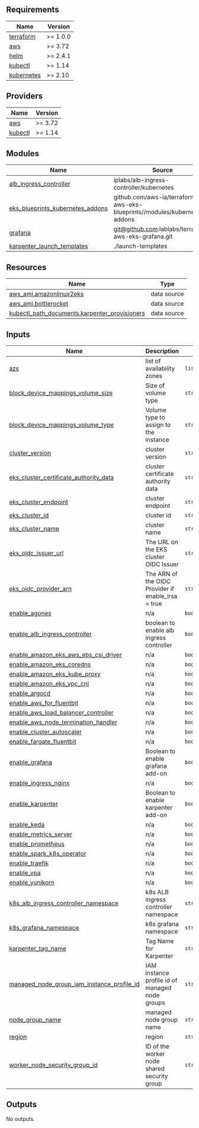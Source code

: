<!-- BEGIN_TF_DOCS -->
## Requirements

| Name | Version |
|------|---------|
| <a name="requirement_terraform"></a> [terraform](#requirement\_terraform) | >= 1.0.0 |
| <a name="requirement_aws"></a> [aws](#requirement\_aws) | >= 3.72 |
| <a name="requirement_helm"></a> [helm](#requirement\_helm) | >= 2.4.1 |
| <a name="requirement_kubectl"></a> [kubectl](#requirement\_kubectl) | >= 1.14 |
| <a name="requirement_kubernetes"></a> [kubernetes](#requirement\_kubernetes) | >= 2.10 |

## Providers

| Name | Version |
|------|---------|
| <a name="provider_aws"></a> [aws](#provider\_aws) | >= 3.72 |
| <a name="provider_kubectl"></a> [kubectl](#provider\_kubectl) | >= 1.14 |

## Modules

| Name | Source | Version |
|------|--------|---------|
| <a name="module_alb_ingress_controller"></a> [alb\_ingress\_controller](#module\_alb\_ingress\_controller) | iplabs/alb-ingress-controller/kubernetes | 3.4.0 |
| <a name="module_eks_blueprints_kubernetes_addons"></a> [eks\_blueprints\_kubernetes\_addons](#module\_eks\_blueprints\_kubernetes\_addons) | github.com/aws-ia/terraform-aws-eks-blueprints//modules/kubernetes-addons | v4.0.2 |
| <a name="module_grafana"></a> [grafana](#module\_grafana) | git@github.com:lablabs/terraform-aws-eks-grafana.git | n/a |
| <a name="module_karpenter_launch_templates"></a> [karpenter\_launch\_templates](#module\_karpenter\_launch\_templates) | ./launch-templates | n/a |

## Resources

| Name | Type |
|------|------|
| [aws_ami.amazonlinux2eks](https://registry.terraform.io/providers/hashicorp/aws/latest/docs/data-sources/ami) | data source |
| [aws_ami.bottlerocket](https://registry.terraform.io/providers/hashicorp/aws/latest/docs/data-sources/ami) | data source |
| [kubectl_path_documents.karpenter_provisioners](https://registry.terraform.io/providers/gavinbunney/kubectl/latest/docs/data-sources/path_documents) | data source |

## Inputs

| Name | Description | Type | Default | Required |
|------|-------------|------|---------|:--------:|
| <a name="input_azs"></a> [azs](#input\_azs) | list of availability zones | `list(string)` | `[]` | no |
| <a name="input_block_device_mappings_volume_size"></a> [block\_device\_mappings\_volume\_size](#input\_block\_device\_mappings\_volume\_size) | Size of volume type | `string` | `""` | no |
| <a name="input_block_device_mappings_volume_type"></a> [block\_device\_mappings\_volume\_type](#input\_block\_device\_mappings\_volume\_type) | Volume type to assign to the instance | `string` | `""` | no |
| <a name="input_cluster_version"></a> [cluster\_version](#input\_cluster\_version) | cluster version | `string` | `""` | no |
| <a name="input_eks_cluster_certificate_authority_data"></a> [eks\_cluster\_certificate\_authority\_data](#input\_eks\_cluster\_certificate\_authority\_data) | cluster certificate authority data | `string` | `""` | no |
| <a name="input_eks_cluster_endpoint"></a> [eks\_cluster\_endpoint](#input\_eks\_cluster\_endpoint) | cluster endpoint | `string` | `""` | no |
| <a name="input_eks_cluster_id"></a> [eks\_cluster\_id](#input\_eks\_cluster\_id) | cluster id | `string` | `""` | no |
| <a name="input_eks_cluster_name"></a> [eks\_cluster\_name](#input\_eks\_cluster\_name) | cluster name | `string` | `""` | no |
| <a name="input_eks_oidc_issuer_url"></a> [eks\_oidc\_issuer\_url](#input\_eks\_oidc\_issuer\_url) | The URL on the EKS cluster OIDC Issuer | `string` | `""` | no |
| <a name="input_eks_oidc_provider_arn"></a> [eks\_oidc\_provider\_arn](#input\_eks\_oidc\_provider\_arn) | The ARN of the OIDC Provider if enable\_irsa = true | `string` | `""` | no |
| <a name="input_enable_agones"></a> [enable\_agones](#input\_enable\_agones) | n/a | `bool` | `false` | no |
| <a name="input_enable_alb_ingress_controller"></a> [enable\_alb\_ingress\_controller](#input\_enable\_alb\_ingress\_controller) | boolean to enable alb ingress controller | `bool` | `false` | no |
| <a name="input_enable_amazon_eks_aws_ebs_csi_driver"></a> [enable\_amazon\_eks\_aws\_ebs\_csi\_driver](#input\_enable\_amazon\_eks\_aws\_ebs\_csi\_driver) | n/a | `bool` | `false` | no |
| <a name="input_enable_amazon_eks_coredns"></a> [enable\_amazon\_eks\_coredns](#input\_enable\_amazon\_eks\_coredns) | n/a | `bool` | `false` | no |
| <a name="input_enable_amazon_eks_kube_proxy"></a> [enable\_amazon\_eks\_kube\_proxy](#input\_enable\_amazon\_eks\_kube\_proxy) | n/a | `bool` | `false` | no |
| <a name="input_enable_amazon_eks_vpc_cni"></a> [enable\_amazon\_eks\_vpc\_cni](#input\_enable\_amazon\_eks\_vpc\_cni) | n/a | `bool` | `false` | no |
| <a name="input_enable_argocd"></a> [enable\_argocd](#input\_enable\_argocd) | n/a | `bool` | `false` | no |
| <a name="input_enable_aws_for_fluentbit"></a> [enable\_aws\_for\_fluentbit](#input\_enable\_aws\_for\_fluentbit) | n/a | `bool` | `false` | no |
| <a name="input_enable_aws_load_balancer_controller"></a> [enable\_aws\_load\_balancer\_controller](#input\_enable\_aws\_load\_balancer\_controller) | n/a | `bool` | `false` | no |
| <a name="input_enable_aws_node_termination_handler"></a> [enable\_aws\_node\_termination\_handler](#input\_enable\_aws\_node\_termination\_handler) | n/a | `bool` | `false` | no |
| <a name="input_enable_cluster_autoscaler"></a> [enable\_cluster\_autoscaler](#input\_enable\_cluster\_autoscaler) | n/a | `bool` | `false` | no |
| <a name="input_enable_fargate_fluentbit"></a> [enable\_fargate\_fluentbit](#input\_enable\_fargate\_fluentbit) | n/a | `bool` | `false` | no |
| <a name="input_enable_grafana"></a> [enable\_grafana](#input\_enable\_grafana) | Boolean to enable grafana add-on | `bool` | `false` | no |
| <a name="input_enable_ingress_nginx"></a> [enable\_ingress\_nginx](#input\_enable\_ingress\_nginx) | n/a | `bool` | `false` | no |
| <a name="input_enable_karpenter"></a> [enable\_karpenter](#input\_enable\_karpenter) | Boolean to enable karpenter add-on | `bool` | `false` | no |
| <a name="input_enable_keda"></a> [enable\_keda](#input\_enable\_keda) | n/a | `bool` | `false` | no |
| <a name="input_enable_metrics_server"></a> [enable\_metrics\_server](#input\_enable\_metrics\_server) | n/a | `bool` | `false` | no |
| <a name="input_enable_prometheus"></a> [enable\_prometheus](#input\_enable\_prometheus) | n/a | `bool` | `false` | no |
| <a name="input_enable_spark_k8s_operator"></a> [enable\_spark\_k8s\_operator](#input\_enable\_spark\_k8s\_operator) | n/a | `bool` | `false` | no |
| <a name="input_enable_traefik"></a> [enable\_traefik](#input\_enable\_traefik) | n/a | `bool` | `false` | no |
| <a name="input_enable_vpa"></a> [enable\_vpa](#input\_enable\_vpa) | n/a | `bool` | `false` | no |
| <a name="input_enable_yunikorn"></a> [enable\_yunikorn](#input\_enable\_yunikorn) | n/a | `bool` | `false` | no |
| <a name="input_k8s_alb_ingress_controller_namespace"></a> [k8s\_alb\_ingress\_controller\_namespace](#input\_k8s\_alb\_ingress\_controller\_namespace) | k8s ALB ingress controller namespace | `string` | `"kube-system"` | no |
| <a name="input_k8s_grafana_namespace"></a> [k8s\_grafana\_namespace](#input\_k8s\_grafana\_namespace) | k8s grafana namespace | `string` | `"monitoring"` | no |
| <a name="input_karpenter_tag_name"></a> [karpenter\_tag\_name](#input\_karpenter\_tag\_name) | Tag Name for Karpenter | `string` | `""` | no |
| <a name="input_managed_node_group_iam_instance_profile_id"></a> [managed\_node\_group\_iam\_instance\_profile\_id](#input\_managed\_node\_group\_iam\_instance\_profile\_id) | IAM instance profile id of managed node groups | `string` | `""` | no |
| <a name="input_node_group_name"></a> [node\_group\_name](#input\_node\_group\_name) | managed node group name | `string` | `""` | no |
| <a name="input_region"></a> [region](#input\_region) | region | `string` | `""` | no |
| <a name="input_worker_node_security_group_id"></a> [worker\_node\_security\_group\_id](#input\_worker\_node\_security\_group\_id) | ID of the worker node shared security group | `string` | `""` | no |

## Outputs

No outputs.
<!-- END_TF_DOCS -->